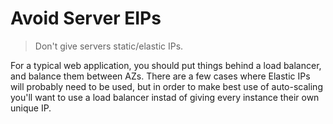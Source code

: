 # Avoid Server EIPs

> Don't give servers static/elastic IPs.

For a typical web application, you should put things behind a load balancer, and balance them between AZs. There are a few cases where Elastic IPs will probably need to be used, but in order to make best use of auto-scaling you'll want to use a load balancer instad of giving every instance their own unique IP.
